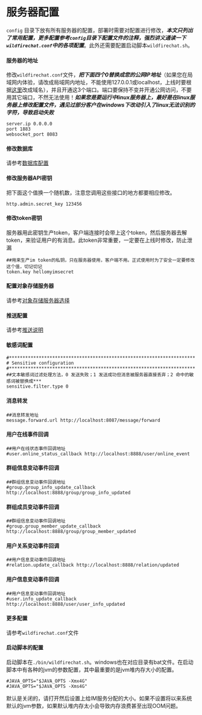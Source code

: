 # 服务器配置

```config``` 目录下放有所有服务器的配置，部署时需要对配置进行修改，***本文只列出了常用配置，更多配置参考```config```目录下配置文件的注释，强烈讲义通读一下```wildfirechat.conf```中的各项配置***。此外还需要配置启动脚本```wildfirechat.sh```。

#### 服务器的地址
修改```wildfirechat.conf```文件，***把下面四个0替换成您的公网IP地址***（如果您在局域网内体验，请改成局域网内地址，不能使用127.0.0.1或localhost，上线时要根据[这里](../faq/server.md#Q_如何给IM服务器配置域名)改成域名），并且开通这3个端口。端口要保持不变并开通公网访问，不要用其它端口，不然无法使用！***如果您是要运行中linux服务器上，最好是在linux服务器上修改配置文件，遇见过部分客户在windows下改动引入了linux无法识别的字符，导致启动失败***

```
server.ip 0.0.0.0
port 1883
websocket_port 8083
```

#### 修改数据库
请参考[数据库配置](./db_config.md)

#### 修改服务器API密钥
把下面这个值换一个随机数，注意您调用这些接口的地方都要相应修改。
```
http.admin.secret_key 123456
```

#### 修改token密钥
服务器用此密钥生产token，客户端连接时会带上这个token，然后服务器去解token，来验证用户的有消息。此token非常重要，一定要在上线时修改，防止泄漏
```
##用来生产im token的私钥，只在服务器使用，客户端不用。正式使用时为了安全一定要修改这个值，切记切记
token.key hellomyimsecret

```

#### 配置对象存储服务器
请参考[对象存储服务器选择](./oss.md)

#### 推送配置
请参考[推送说明](.push_config.md)

#### 敏感词配置
```
#*********************************************************************
# Sensitive configuration
#*********************************************************************
##文本敏感词过滤处理方法，0 发送失败；1 发送成功但消息被服务器直接丢弃；2 命中的敏感词被替换成***
sensitive.filter.type 0
```

#### 消息转发
```
##消息转发地址
message.forward.url http://localhost:8087/message/forward
```

#### 用户在线事件回调
```
##用户在线状态事件回调地址
#user.online_status_callback http://localhost:8888/user/online_event
```

#### 群组信息变动事件回调
```
##群组信息变动事件回调地址
#group.group_info_update_callback http://localhost:8888/group/group_info_updated
```

#### 群组成员变动事件回调
```
##群组信息变动事件回调地址
#group.group_member_update_callback http://localhost:8888/group/group_member_updated
```

#### 用户关系变动事件回调
```
##用户信息变动事件回调地址
#relation.update_callback http://localhost:8888/relation/updated
```

#### 用户信息变动事件回调
```
##用户信息变动事件回调地址
#user.info_update_callback http://localhost:8888/user/user_info_updated
```

#### 更多配置
请参考```wildfirechat.conf```文件

#### 启动脚本的配置
启动脚本在```./bin/wildfirechat.sh```。windows也在对应目录有bat文件。在启动脚本中有各种的jvm的参数配置，其中最重要的是jvm堆内存大小的配置。
```
#JAVA_OPTS="$JAVA_OPTS -Xmx4G"
#JAVA_OPTS="$JAVA_OPTS -Xms4G"
```
默认是关闭的，请打开然后设置上给IM服务分配的大小。如果不设置将以来系统默认的jvm参数，如果默认堆内存太小会导致内存浪费甚至出现OOM问题。

